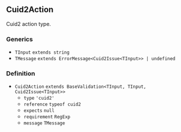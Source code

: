 Cuid2Action
-----------

Cuid2 action type.

### Generics

*   `TInput` `extends string`
*   `TMessage` `extends ErrorMessage<Cuid2Issue<TInput>> | undefined`

### Definition

*   `Cuid2Action` `extends BaseValidation<TInput, TInput, Cuid2Issue<TInput>>`
    *   `type` `'cuid2'`
    *   `reference` `typeof cuid2`
    *   `expects` `null`
    *   `requirement` `RegExp`
    *   `message` `TMessage`